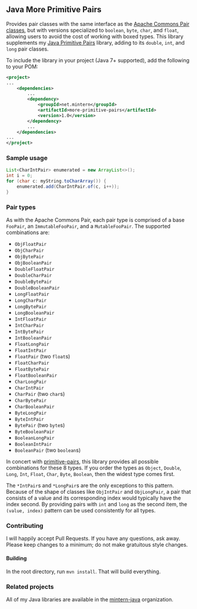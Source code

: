## Java More Primitive Pairs

Provides pair classes with the same interface as the [Apache Commons Pair
classes](https://commons.apache.org/proper/commons-lang/javadocs/api-3.4/org/apache/commons/lang3/tuple/package-summary.html),
but with versions specialized to `boolean`, `byte`, `char`, and `float`,
allowing users to avoid the cost of working with boxed types. This library
supplements my [Java Primitive Pairs](http://mintern.net/primitive-pairs)
library, adding to its `double`, `int`, and `long` pair classes.

To include the library in your project (Java 7+ supported), add the following
to your POM:

```xml
<project>
...
    <dependencies>
        ...
        <dependency>
            <groupId>net.mintern</groupId>
            <artifactId>more-primitive-pairs</artifactId>
            <version>1.0</version>
        </dependency>
        ...
    </dependencies>
...
</project>
```

### Sample usage

```java
List<CharIntPair> enumerated = new ArrayList<>();
int i = 0;
for (char c: myString.toCharArray()) {
    enumerated.add(CharIntPair.of(c, i++));
}
```

### Pair types

As with the Apache Commons Pair, each pair type is comprised of a base
`FooPair`, an `ImmutableFooPair`, and a `MutableFooPair`. The supported
combinations are:

- `ObjFloatPair`
- `ObjCharPair`
- `ObjBytePair`
- `ObjBooleanPair`
- `DoubleFloatPair`
- `DoubleCharPair`
- `DoubleBytePair`
- `DoubleBooleanPair`
- `LongFloatPair`
- `LongCharPair`
- `LongBytePair`
- `LongBooleanPair`
- `IntFloatPair`
- `IntCharPair`
- `IntBytePair`
- `IntBooleanPair`
- `FloatLongPair`
- `FloatIntPair`
- `FloatPair` (two `float`s)
- `FloatCharPair`
- `FloatBytePair`
- `FloatBooleanPair`
- `CharLongPair`
- `CharIntPair`
- `CharPair` (two `char`s)
- `CharBytePair`
- `CharBooleanPair`
- `ByteLongPair`
- `ByteIntPair`
- `BytePair` (two `byte`s)
- `ByteBooleanPair`
- `BooleanLongPair`
- `BooleanIntPair`
- `BooleanPair` (two `boolean`s)

In concert with [primitive-pairs](http://mintern.net/primitive-pairs), this
library provides all possible combinations for these 8 types. If you order the
types as `Object`, `Double`, `Long`, `Int`, `Float`, `Char`, `Byte`,
`Boolean`, then the widest type comes first.

The `*IntPair`s and `*LongPair`s are the only exceptions to this pattern.
Because of the shape of classes like `ObjIntPair` and `ObjLongPair`, a pair
that consists of a value and its corresponding index would typically have the
index second. By providing pairs with `int` and `long` as the second item, the
`(value, index)` pattern can be used consistently for all types.

### Contributing

I will happily accept Pull Requests. If you have any questions, ask away.
Please keep changes to a minimum; do not make gratuitous style changes.

#### Building

In the root directory, run `mvn install`. That will build everything.

### Related projects

All of my Java libraries are available in the
[mintern-java](https://github.com/mintern-java) organization.
